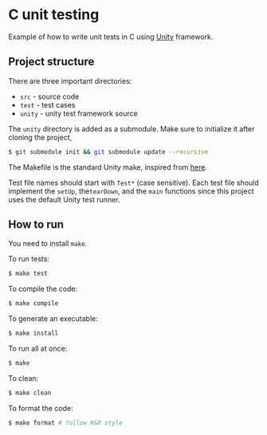 # C unit testing

Example of how to write unit tests in C using [Unity](https://github.com/ThrowTheSwitch/Unity) framework.

## Project structure

There are three important directories: 

- `src` - source code
- `test` - test cases
- `unity` - unity test framework source

The `unity` directory is added as a submodule. Make sure to initialize it after
cloning the project,

```bash
$ git submodule init && git submodule update --recursive
```

The Makefile is the standard Unity make, inspired from [here](http://www.throwtheswitch.org/build/make).

Test file names should start with `Test*` (case sensitive). Each test file should implement the `setUp`,  the`tearDown`, and the `main` functions since this project uses the default Unity test runner.


## How to run

You need to install `make`.

To run tests:

```bash
$ make test
```

To compile the code:

```bash
$ make compile
```

To generate an executable:

```bash
$ make install
```

To run all at once:

```bash
$ make
```

To clean:

```bash
$ make clean
```

To format the code:

```bash
$ make format # follow K&R style
```
